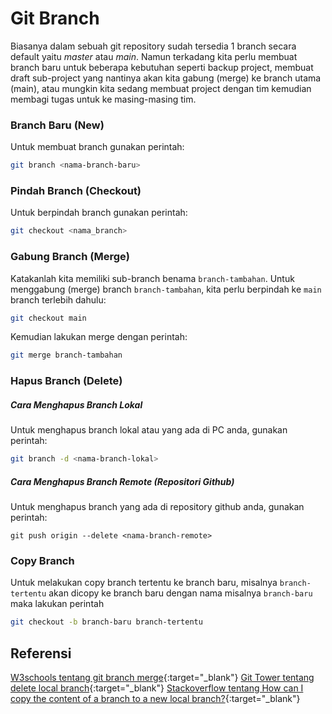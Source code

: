 # Git Branch


Biasanya dalam sebuah git repository sudah tersedia 1 branch secara default yaitu _master_ atau _main_. Namun terkadang kita perlu membuat branch baru untuk beberapa kebutuhan seperti backup project, membuat draft sub-project yang nantinya akan kita gabung (merge) ke branch utama (main), atau mungkin kita sedang membuat project dengan tim kemudian membagi tugas untuk ke masing-masing tim.

### Branch Baru (New)
Untuk membuat branch gunakan perintah:
```bash
git branch <nama-branch-baru>
```
### Pindah Branch (Checkout)
Untuk berpindah branch gunakan perintah:
```bash
git checkout <nama_branch>
```
### Gabung Branch (Merge)
Katakanlah kita memiliki sub-branch benama `branch-tambahan`.
Untuk menggabung (merge) branch `branch-tambahan`, kita perlu berpindah ke `main` branch terlebih dahulu:
```bash
git checkout main
```
Kemudian lakukan merge dengan perintah:
```bash
git merge branch-tambahan
```
### Hapus Branch (Delete)
##### Cara Menghapus Branch Lokal
Untuk menghapus branch lokal atau yang ada di PC anda, gunakan perintah:
```bash
git branch -d <nama-branch-lokal>
```
##### Cara Menghapus Branch Remote (Repositori Github)
Untuk menghapus branch yang ada di repository github anda, gunakan perintah:
```
git push origin --delete <nama-branch-remote>
```

### Copy Branch 
Untuk melakukan copy branch tertentu ke branch baru, misalnya `branch-tertentu` akan dicopy ke branch baru dengan nama misalnya `branch-baru` maka lakukan perintah
```bash
git checkout -b branch-baru branch-tertentu
```

## Referensi
[W3schools tentang git branch merge](https://www.w3schools.com/git/git_branch_merge.asp?remote=github){:target="_blank"}
[Git Tower tentang delete local branch](https://www.git-tower.com/learn/git/faq/delete-local-branch/){:target="_blank"}
[Stackoverflow tentang How can I copy the content of a branch to a new local branch?](https://stackoverflow.com/questions/14998923/how-can-i-copy-the-content-of-a-branch-to-a-new-local-branch){:target="_blank"}

